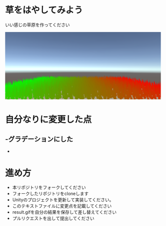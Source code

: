 # 草をはやしてみよう
いい感じの草原を作ってください

![結果画像](result.png)

# 自分なりに変更した点
-グラデーションにした
-
-

# 進め方

- 本リポジトリをフォークしてください
- フォークしたリポジトリをcloneします
- Unityのプロジェクトを更新して実装してください。
- このテキストファイルに変更点を記載してください
- result.gifを自分の結果を保存して差し替えてください
- プルリクエストを出して提出してください

